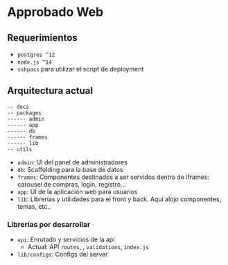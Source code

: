 # Approbado Web

## Requerimientos

- `postgres ^12`
- `node.js ^14`
- `sshpass` para utilizar el script de deployment

## Arquitectura actual

```
-- docs
-- packages
------ admin
------ app
------ db
------ frames
------ lib
-- utils
```

- `admin`: UI del panel de administradores
- `db`: Scaffolding para la base de datos
- `frames`: Componentes destinados a ser servidos dentro de iframes: carousel de compras, login, registro...
- `app`: UI de la aplicación web para usuarios
- `lib`: Librerías y utilidades para el front y back. Aquí alojo componentes, temas, etc..

### Librerías por desarrollar
- `api`: Enrutado y servicios de la api
    - Actual: API `routes`, , `validations`, `index.js`
- `lib/configs`: Configs del server
